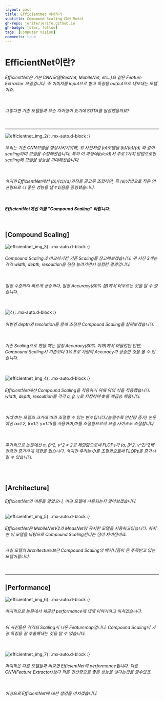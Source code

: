 ```yaml
---
layout: post  
title: EfficientNet 이해하기
subtitle: Compound Scaling CNN Model
gh-repo: jerife/jerife.github.io
gh-badge: [star, follow]
tags: [Computer Vision]
comments: true
---
```


# EfficientNet이란?
###### EfficientNet은 기본 CNN모델(ResNet, MobileNet, etc..)와 같은 Feature Extractor 모델입니다. 즉 이미지를 input으로 받고 특징을 output으로 내보내는 모델이죠.<br/> <br/>
###### 그렇다면 기존 모델들과 무슨 차이점이 있기에 SOTA를 달성했을까요?<br/> <br/>
-----
![efficientnet_img_2](https://user-images.githubusercontent.com/68190553/139193693-0c5b58cd-990b-450e-a98d-13e73ef282c4.png){: .mx-auto.d-block :}
###### 우리는 기존 CNN모델을 향상시키기위해, 위 사진처럼 (a)모델을 (b)/(c)/(d) 와 같이 scaling하며 모델을 수정해왔습니다. 특히 이 과정에(b/c/d)서 주로 1가지 방법으로만 scaling해 모델을 성능을 기대해왔습니다.<br/> <br/>
###### 하지만 EfficientNet에선 (b)/(c)/(d)과정을 골고루 조합하면, 즉 (e)방법으로 적은 연산량으로 더 좋은 성능을 낼수있음을 증명했습니다.<br/> <br/>
##### EfficientNet에선 이를 **"Compound Scaling"** 라합니다. <br/> <br/> <br/> 


## [Compound Scaling]
![efficientnet_img_3](https://user-images.githubusercontent.com/68190553/139195588-84b59886-a118-4184-8f63-83ae00f4d54c.png){: .mx-auto.d-block :}
###### Compound Scaling과 비교하기전 기존 Scaling를 참고해보겠습니다. 위 사진 3개는 각각 width, depth, resoultion을 점점 늘려가면서 실험한 결과입니다.<br/> <br/>
###### 일정 수준까지 빠르게 상승하다, 일정 Accuracy(80% 쯤)에서 머무르는 것을 알 수 있습니다. <br/> <br/>
![4](https://user-images.githubusercontent.com/68190553/139196343-99d0578e-7307-4711-a4b2-d3ab3c13b581.png){: .mx-auto.d-block :}
###### 이번엔 depth와 resolution을 함께 조정한 Compound Scaling을 살펴보겠습니다.<br/> <br/>
###### 기존 Scaling으로 했을 때는 일정 Accuracy(80% 이하)에서 머물렀던 반면, Compound Scaling시 기존보다 3%프로 가량의 Accuracy가 상승한 것을 볼 수 있습니다. <br/> <br/> 
![efficientnet_img_4](https://user-images.githubusercontent.com/68190553/139203032-1fcea2dc-ad0e-4590-923d-f8fa8c52ac99.png){: .mx-auto.d-block :}
###### EfficientNet에선 Compound Scaling을 적용하기 위해 위의 식을 적용했습니다. width, depth, resoultion를 각각 α, β, γ로 지정하여 Φ를 제곱승 해줍니다. <br/> <br/>
###### 이때 Φ는 모델의 크기에 따라 조절할 수 있는 변수입니다.(늘릴수록 연산량 증가) 논문에선 α=1.2, β=1.1, γ=1.15를 사용하며,Φ를 조절함으로써 모델 사이즈도 조절합니다. <br/> <br/>
###### 추가적으로 논문에선 α, β^2, γ^2 = 2로 제한함으로써  FLOPs가 (α, β^2, γ^2)^2배 만큼만 증가하게 제한을 뒀습니다. 하지만 우리는 Φ를 조절함으로써 FLOPs을 증가시킬 수 있습니다.
 <br/> 


## [Architecture]
###### EfficientNet의 이론을 알았으니, 어떤 모델에 사용되는지 알아보겠습니다.
![efficientnet_img_5](https://user-images.githubusercontent.com/68190553/139201539-a7c8fe3b-bc0e-4b56-b003-7f944639a8c5.png){: .mx-auto.d-block :}
###### EfficientNet은 MobileNetV2과 MnasNet랑 유사한 모델을 사용하고있습니다. 하지만 이 모델을 바탕으로 Compound Scaling한다는 점이 차이점이죠. 
###### 사실 모델의 Architecture보단 Compound Scaling의 매커니즘이 큰 주목받고 있는 모델이랍니다.<br/> <br/>

----- 

## [Performance]
![efficientnet_img_6](https://user-images.githubusercontent.com/68190553/139202754-0f131c96-c269-4ec1-9ec2-6e14dbddd46a.png){: .mx-auto.d-block :}
###### 마지막으로 논문에서 제공한 performance에 대해 이야기하고 마치겠습니다. 
###### 위 사진들은 각각의 Scaling시 나온 Featuremap입니다. Compound Scaling이 가장 특징을 잘 추출해내는 것을 알 수 있습니다.<br/> <br/>
![efficientnet_img_7](https://user-images.githubusercontent.com/68190553/139203576-2f44a51b-f828-4fc2-906b-24646970edf6.png){: .mx-auto.d-block :}
###### 마지막은 다른 모델들과 비교한 EfficientNet의 performance입니다. 다른 CNN(Feature Extractor)보다 적은 연산량으로 좋은 성능을 낸다는것을 알수있죠.<br/> <br/>
###### 이상으로 EfficientNet에 대한 설명을 마치겠습니다.
